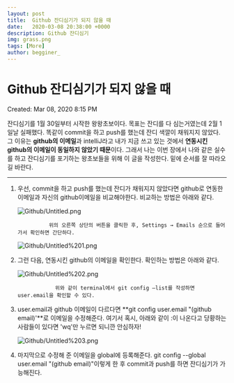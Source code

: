 ```yaml
---
layout: post
title:  Github 잔디심기가 되지 않을 때
date:   2020-03-08 20:38:00 +0000
description: Github 잔디심기
img: grass.png
tags: [More]
author: begginer_
---
```


# Github 잔디심기가 되지 않을 때

Created: Mar 08, 2020 8:15 PM

잔디심기를 1월 30일부터 시작한 왕왕초보이다. 목표는 잔디를 다 심는거였는데 2월 1일날 실패했다. 똑같이 commit을 하고 push를 했는데 잔디 색깔이 채워지지 않았다. 그 이유는 **github의 이메일**과 intelliJ라고 내가 지금 쓰고 있는 것에서 **연동시킨 github의 이메일이 동일하지 않았기 때문**이다. 그래서 나는 이번 장에서 나와 같은 실수를 하고 잔디심기를 포기하는 왕초보들을 위해 이 글을 작성한다. 밑에 순서를 잘 따라오길 바란다.

---

1. 우선, commit을 하고 push를 했는데 잔디가 채워지지 않았다면 github로 연동한 이메일과 자신의 github이메일을 비교해야한다. 비교하는 방법은 아래와 같다.

    ![Github/Untitled.png](Github/Untitled.png)

                 위의 오른쪽 상단의 버튼을 클릭한 후, Settings → Emails 순으로 들어가서 확인하면 간단하다.

    ![Github/Untitled%201.png](Github/Untitled%201.png)

2. 그런 다음, 연동시킨 github의 이메일을 확인한다. 확인하는 방법은 아래와 같다.

    ![Github/Untitled%202.png](Github/Untitled%202.png)

                   위와 같이 terminal에서 git config —list를 작성하면 user.email을 확인할 수 있다.

3. user.email과 github 이메일이 다르다면 **git config user.email "(github email)'**로 이메일을 수정해준다. 여기서 혹시, 아래와 같이 :이 나온다고 당황하는 사람들이 있다면 'wq'만 누르면 되니깐 안심하자!

    ![Github/Untitled%203.png](Github/Untitled%203.png)

4. 마지막으로 수정해 준 이메일을 global에 등록해준다. git config --global user.email "(github email)"이렇게 한 후 commit과 push를 하면 잔디심기가 가능해진다.
